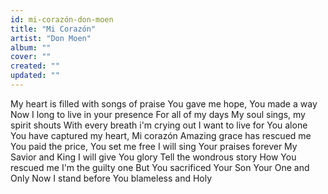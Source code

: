 ```yaml
---
id: mi-corazón-don-moen
title: "Mi Corazón"
artist: "Don Moen"
album: ""
cover: ""
created: ""
updated: ""
---
```


My heart is filled with songs of praise
You gave me hope, You made a way
Now I long to live in your presence
For all of my days
My soul sings, my spirit shouts
With every breath i'm crying out
I want to live for You alone
You have captured my heart, Mi corazón
Amazing grace has rescued me
You paid the price, You set me free
I will sing Your praises forever
My Savior and King
I will give You glory
Tell the wondrous story
How You rescued me
I'm the guilty one
But You sacrificed Your Son
Your One and Only
Now I stand before You blameless and Holy